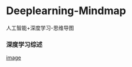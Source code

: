 # Deeplearning-Mindmap
人工智能+深度学习-思维导图

### 深度学习综述
[image](https://github.com/Sophia-11/Deeplearning-Mindmap/blob/master/img/dl/%E6%B7%B1%E5%BA%A6%E5%AD%A6%E4%B9%A0%E7%BB%BC%E8%BF%B0%EF%BC%882018%EF%BC%89%20%E5%85%AC%E4%BC%97%E5%8F%B7%E3%80%90%E8%AE%A1%E7%AE%97%E6%9C%BA%E8%A7%86%E8%A7%89%E8%81%94%E7%9B%9F%E3%80%91%E7%AC%94%E8%AE%B0_%E5%89%AF%E6%9C%AC.jpg)

